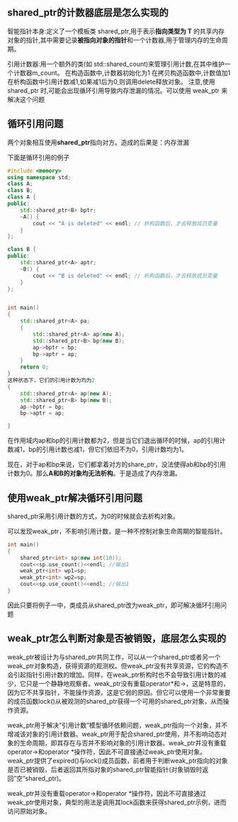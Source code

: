 ## shared_ptr的计数器底层是怎么实现的

智能指针本身:定义了一个模板类 shared_ptr,用于表示**指向类型为 T** 的共享内存对象的指针,其中需要记录**被指向对象的指针**和一个计数器,用于管理内存的生命周期。

引用计数器:用一个额外的类(如 std::shared_count)来管理引用计数,在其中维护一个计数器m_count。 在构造函数中,计数器初始化为1 在拷贝构造函数中,计数值加1 在析构函数中引用计数减1,如果减1后为0,则调用delete释放对象。 注意,使用 shared_ptr 时,可能会出现循环引用导致内存泄漏的情况。可以使用 weak_ptr 来解决这个问题





## 循环引用问题

两个对象相互使用**shared_ptr**指向对方。造成的后果是：内存泄漏



下面是循环引用的例子

```c++
#include <memory>
using namespace std;
class A;
class B;
class A {
public:
    std::shared_ptr<B> bptr;
    ~A() {
        cout << "A is deleted" << endl; // 析构函数后，才去释放成员变量
    }
};

class B {
public:
    std::shared_ptr<A> aptr;
    ~B() {
        cout << "B is deleted" << endl; // 析构函数后，才去释放成员变量 
    }
};


int main()
{
    std::shared_ptr<A> pa;
    {
        std::shared_ptr<A> ap(new A);
        std::shared_ptr<B> bp(new B);
        ap->bptr = bp;
        bp->aptr = ap;
    }
    return 0;
}
这种状态下，它们的引用计数为均为2
{
    std::shared_ptr<A> ap(new A);
    std::shared_ptr<B> bp(new B);
    ap->bptr = bp;
    bp->aptr = ap;

}
```



在作用域内ap和bp的引用计数都为2，但是当它们退出循环的时候，ap的引用计数减1，bp的引用计数也减1，但它们依旧不为0，引用计数均为1。

现在，对于ap和bp来说，它们都拿着对方的share_ptr，没法使得ab和bp的引用计数为0。那么**A和B的对象均无法析构**。于是造成了内存泄漏。



## 使用weak_ptr解决循环引用问题

shared_ptr采用引用计数的方式，为0的时候就会去析构对象。

可以发现weak_ptr，不影响引用计数，是一种不控制对象生命周期的智能指针。

```C++
int main()
{
    shared_ptr<int> sp(new int(10));
    cout<<sp.use_count()<<endl; //输出1
    weak_ptr<int> wp1=sp;
    weak_ptr<int> wp2=sp;
    cout<<sp.use_count()<<endl; //输出1
}
```

因此只要将例子一中，类成员从shared_ptr改为weak_ptr，即可解决循环引用问题







## weak_ptr怎么判断对象是否被销毁，底层怎么实现的

weak_ptr被设计为与shared_ptr共同工作，可以从一个shared_ptr或者另一个weak_ptr对象构造，获得资源的观测权。但weak_ptr没有共享资源，它的构造不会引起指针引用计数的增加。同样，在weak_ptr析构时也不会导致引用计数的减少，它只是一个静静地观察者。weak_ptr没有重载operator*和->，这是特意的，因为它不共享指针，不能操作资源，这是它弱的原因。但它可以使用一个非常重要的成员函数lock()从被观测的shared_ptr获得一个可用的shared_ptr对象，从而操作资源。

 weak_ptr用于解决”引用计数”模型循环依赖问题，weak_ptr指向一个对象，并不增减该对象的引用计数器。weak_ptr用于配合shared_ptr使用，并不影响动态对象的生命周期，即其存在与否并不影响对象的引用计数器。weak_ptr并没有重载operator->和operator *操作符，因此不可直接通过weak_ptr使用对象。weak_ptr提供了expired()与lock()成员函数，前者用于判断weak_ptr指向的对象是否已被销毁，后者返回其所指对象的shared_ptr智能指针(对象销毁时返回”空”shared_ptr)。

 weak_ptr并没有重载operator->和operator *操作符，因此不可直接通过weak_ptr使用对象，典型的用法是调用其lock函数来获得shared_ptr示例，进而访问原始对象。



